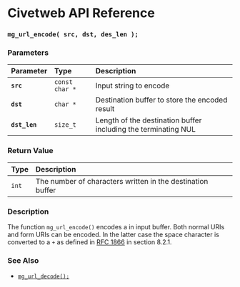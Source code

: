 # Civetweb API Reference

### `mg_url_encode( src, dst, des_len );`

### Parameters

| Parameter | Type | Description |
| :--- | :--- | :--- |
|**`src`**|`const char *`|Input string to encode|
|**`dst`**|`char *`|Destination buffer to store the encoded result|
|**`dst_len`**|`size_t`|Length of the destination buffer including the terminating NUL|

### Return Value

| Type | Description |
| :--- | :--- |
|`int`|The number of characters written in the destination buffer|

### Description

The function `mg_url_encode()` encodes a in input buffer. Both normal URIs and form URIs can be encoded. In the latter case the space character is converted to a `+` as defined in [RFC 1866](http://ftp.ics.uci.edu/pub/ietf/html/rfc1866.txt) in section 8.2.1.

### See Also

* [`mg_url_decode();`](mg_url_decode.md)
